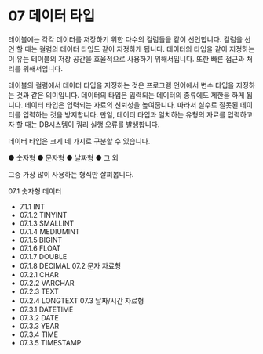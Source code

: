 # 07 데이터 타입 
테이블에는 각각 데이터를 저장하기 위한 다수의 컬럼들을 같이 선언합니다. 컬럼을 선언 할 때는 컬럼의 데이터 타입도 같이 지정하게 됩니다. 데이터의 타입을 같이 지정하는 이 유는 테이블의 저장 공간을 효율적으로 사용하기 위해서입니다. 또한 빠른 접근과 처리를 위해서입니다.  

테이블의 컬럼에서 데이터 타입을 지정하는 것은 프로그램 언어에서 변수 타입을 지정하 는 것과 같은 의미입니다. 데이터의 타입은 입력되는 데이터의 종류에도 제한을 하게 됩 니다. 데이터 타입은 입력되는 자료의 신뢰성을 높여줍니다. 따라서 실수로 잘못된 데이 터를 입력하는 것을 방지합니다. 만일, 데이터 타입과 일치하는 유형의 자료를 입력하고 자 할 때는 DB시스템이 쿼리 실행 오류를 발생합니다.  

데이터 타입은 크게 네 가지로 구분할 수 있습니다. 

● 숫자형 
● 문자형 
● 날짜형 
● 그 외 

그중 가장 많이 사용하는 형식만 살펴봅니다. 

07.1 숫자형 데이터
* 7.1.1 INT
* 07.1.2 TINYINT
* 07.1.3 SMALLINT
* 07.1.4 MEDIUMINT 
* 07.1.5 BIGINT
* 07.1.6 FLOAT
* 07.1.7 DOUBLE
* 07.1.8 DECIMAL
07.2 문자 자료형
* 07.2.1 CHAR
* 07.2.2 VARCHAR
* 07.2.3 TEXT
* 07.2.4 LONGTEXT
07.3 날짜/시간 자료형
* 07.3.1 DATETIME 
* 07.3.2 DATE
* 07.3.3 YEAR
* 07.3.4 TIME
* 07.3.5 TIMESTAMP